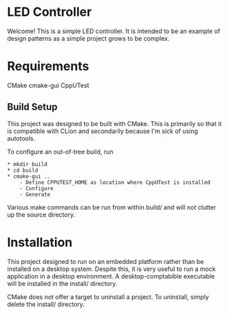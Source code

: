 # LED Controller
Welcome! This is a simple LED controller.
It is intended to be an example of design patterns as a simple project grows to be complex.

# Requirements
CMake
cmake-gui
CppUTest

## Build Setup
This project was designed to be built with CMake.
This is primarily so that it is compatible with CLion and secondarily because I'm sick of using autotools.

To configure an out-of-tree build, run

    * mkdir build
    * cd build
    * cmake-gui ..
        - Define CPPUTEST_HOME as location where CppUTest is installed
        - Configure
        - Generate

Various make commands can be run from within build/ and will not clutter up the source directory.

# Installation
This project designed to run on an embedded platform rather than be installed on a desktop system.
Despite this, it is very useful to run a mock application in a desktop environment.
A desktop-comptabible executable will be installed in the install/ directory.

CMake does not offer a target to uninstall a project. To uninstall, simply delete the install/ directory.
